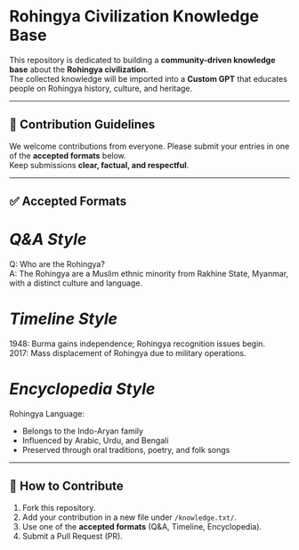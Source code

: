 # Rohingya Civilization Knowledge Base

This repository is dedicated to building a **community-driven knowledge base** about the **Rohingya civilization**.  
The collected knowledge will be imported into a **Custom GPT** that educates people on Rohingya history, culture, and heritage.

---

## 📌 Contribution Guidelines

We welcome contributions from everyone. Please submit your entries in one of the **accepted formats** below.  
Keep submissions **clear, factual, and respectful**.

---

## ✅ Accepted Formats

# ***Q&A Style***  

Q: Who are the Rohingya?  
A: The Rohingya are a Muslim ethnic minority from Rakhine State, Myanmar, with a distinct culture and language.  


# ***Timeline Style***  

1948: Burma gains independence; Rohingya recognition issues begin.  
2017: Mass displacement of Rohingya due to military operations.  


# ***Encyclopedia Style***  

Rohingya Language:  
- Belongs to the Indo-Aryan family  
- Influenced by Arabic, Urdu, and Bengali  
- Preserved through oral traditions, poetry, and folk songs  

---

## 🚀 How to Contribute

1. Fork this repository.  
2. Add your contribution in a new file under `/knowledge.txt/`.  
3. Use one of the **accepted formats** (Q&A, Timeline, Encyclopedia).  
4. Submit a Pull Request (PR).  

